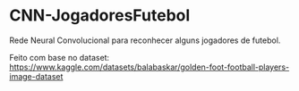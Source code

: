 # CNN-JogadoresFutebol
Rede Neural Convolucional para reconhecer alguns jogadores de futebol.

Feito com base no dataset: https://www.kaggle.com/datasets/balabaskar/golden-foot-football-players-image-dataset
